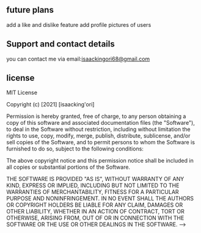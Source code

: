 <!-- # Quotes Generator
### by Isaac King'ori
This project was generated with [Angular CLI](https://github.com/angular/angular-cli) 
this is an landing page that displays inspirational quotes to the user and also the user can add his\her qoute .

## Demo

here is a live working demo :


## setup

clone this repo and  run insall quotes to install the dependencies

## usage

After you clone this repo to your desktop, go to its root directory and run npm install to install its dependencies.

Once the dependencies are installed, you can run npm start to start the application. You will then be able to access it at localhost:4200


## known bugs

no bugs

## built with

<!-- angular 7 cli:for generating the components and pipes and directives -->
<!-- bootstrap:for styling the website -->

## future plans

add a like and dislike feature
add profile pictures of users

## Support and contact details

you can contact me via email:isaackingori68@gmail.com

## license

MIT License

Copyright (c) [2021] [isaacking'ori]

Permission is hereby granted, free of charge, to any person obtaining a copy of this software and associated documentation files (the "Software"), to deal in the Software without restriction, including without limitation the rights to use, copy, modify, merge, publish, distribute, sublicense, and/or sell copies of the Software, and to permit persons to whom the Software is furnished to do so, subject to the following conditions:

The above copyright notice and this permission notice shall be included in all copies or substantial portions of the Software.

THE SOFTWARE IS PROVIDED "AS IS", WITHOUT WARRANTY OF ANY KIND, EXPRESS OR IMPLIED, INCLUDING BUT NOT LIMITED TO THE WARRANTIES OF MERCHANTABILITY, FITNESS FOR A PARTICULAR PURPOSE AND NONINFRINGEMENT. IN NO EVENT SHALL THE AUTHORS OR COPYRIGHT HOLDERS BE LIABLE FOR ANY CLAIM, DAMAGES OR OTHER LIABILITY, WHETHER IN AN ACTION OF CONTRACT, TORT OR OTHERWISE, ARISING FROM, OUT OF OR IN CONNECTION WITH THE SOFTWARE OR THE USE OR OTHER DEALINGS IN THE SOFTWARE. -->
